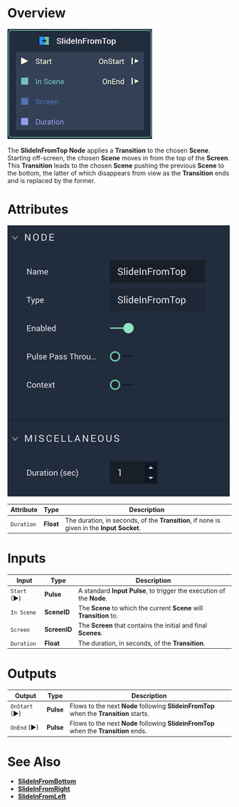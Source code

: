 # Overview

![The SlideInFromTop Node.](../../.gitbook/assets/slideinfromtopnode.png)

The **SlideInFromTop Node** applies a **Transition** to the chosen **Scene**. Starting off-screen, the chosen **Scene** moves in from the top of the **Screen**. This **Transition** leads to the chosen **Scene** pushing the previous **Scene** to the bottom, the latter of which disappears from view as the **Transition** ends and is replaced by the former.  

# Attributes

![The SlideInFromTopNode Attributes](../../.gitbook/assets/slideinfromtopattributes.png)

|Attribute|Type|Description|
|---|---|---|
|`Duration`|**Float**|The duration, in seconds, of the **Transition**, if none is given in the **Input Socket**.|

# Inputs

|Input|Type|Description|
|---|---|---|
|`Start` (►)|**Pulse**|A standard **Input Pulse**, to trigger the execution of the **Node**.|
| `In Scene` | **SceneID** | The **Scene** to which the current **Scene** will **Transition** to. |
| `Screen` | **ScreenID** | The **Screen** that contains the initial and final **Scenes**. |
| `Duration` | **Float** | The duration, in seconds, of the **Transition**. |


# Outputs

|Output|Type|Description|
|---|---|---|
| `OnStart` (►) | **Pulse** | Flows to the next **Node** following **SlideinFromTop** when the **Transition** starts. |
| `OnEnd` (►) | **Pulse** | Flows to the next **Node** following **SlideinFromTop** when the **Transition** ends.  |

# See Also

* [**SlideInFromBottom**]()
* [**SlideInFromRight**]()
* [**SlideInFromLeft**]()

